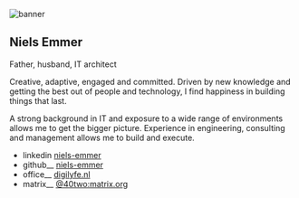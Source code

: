 ![banner](https://niels-emmer.github.io/assets/images/niels-emmer-banner.png "Niels Emmer - Banner pic")

## Niels Emmer

Father, husband, IT architect

Creative, adaptive, engaged and committed. Driven by new knowledge and getting the best out of people and technology, I find happiness in building things that last.

A strong background in IT and exposure to a wide range of environments allows me to get the bigger picture. Experience in engineering, consulting and management allows me to build and execute.

* linkedin [niels-emmer](https://www.linkedin.com/in/niels-emmer/)
* github__ [niels-emmer](https://github.com/niels-emmer)
* office__ [digilyfe.nl](https://digilyfe.nl/en/)
* matrix__ [@40two:matrix.org](https://matrix.to/#/@40two:matrix.org)
